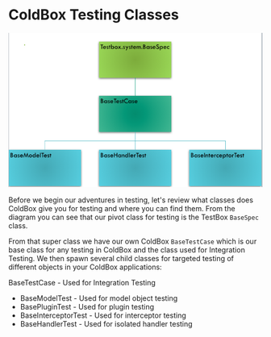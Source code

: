 # ColdBox Testing Classes

![](../images/ColdBoxTestingClasses.png)

Before we begin our adventures in testing, let's review what classes does ColdBox give you for testing and where you can find them. From the diagram you can see that our pivot class for testing is the TestBox `BaseSpec` class.

From that super class we have our own ColdBox `BaseTestCase` which is our base class for any testing in ColdBox and the class used for Integration Testing. We then spawn several child classes for targeted testing of different objects in your ColdBox applications:

BaseTestCase - Used for Integration Testing 
* BaseModelTest - Used for model object testing
* BasePluginTest - Used for plugin testing
* BaseInterceptorTest - Used for interceptor testing
* BaseHandlerTest - Used for isolated handler testing
